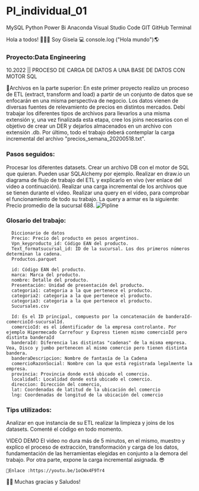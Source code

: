 # PI_individual_01
MySQL Python Power Bi Anaconda Visual Studio Code GIT GitHub Terminal

Hola a todos! 👋👩‍💻 Soy Gisela 
💻 console.log ("Hola mundo")🌎 

### Proyecto:Data Engineering
 10.2022 || PROCESO DE CARGA DE DATOS A UNA BASE DE DATOS CON MOTOR SQL
 
📌Archivos en la parte superior: 
En este primer proyecto realizo un proceso de ETL (extract, transform and load) a partir de un conjunto de datos que se enfocarán en una misma perspectiva de negocio. Los datos vienen de diversas fuentes de relevamiento de precios en distintos mercados. Debí trabajar los diferentes tipos de archivos para llevarlos a una misma extensión y, una vez finalizada esta etapa, cree los joins necesarios con el objetivo de crear un DER y dejarlos almacenados en un archivo con extensión .db. Por último, todo el trabajo deberá contemplar la carga incremental del archivo "precios_semana_20200518.txt".


### Pasos seguidos:
Procesar los diferentes datasets.
Crear un archivo DB con el motor de SQL que quieran. Pueden usar SQLAlchemy por ejemplo.
Realizar en draw.io un diagrama de flujo de trabajo del ETL y explicarlo en vivo (ver enlace del video a continuación).
Realizar una carga incremental de los archivos que se tienen durante el video.
Realizar una query en el video, para comprobar el funcionamiento de todo su trabajo. La query a armar es la siguiente: Precio promedio de la sucursal 688.
![Pipline](https://user-images.githubusercontent.com/104787036/198356565-ee2bf555-d960-470f-a9f7-4cd7bddd4a41.JPG)


### Glosario del trabajo:
      Diccionario de datos
      Precio: Precio del producto en pesos argentinos.
      Vpn_keyproducto_id: Código EAN del producto.
      Text_formatsucursal_id: ID de la sucursal. Los dos primeros números determinan la cadena.
      Productos.parquet  

      id: Código EAN del producto.
      marca: Marca del producto.
      nombre: Detalle del producto.
      Presentación: Unidad de presentación del producto.
      categoria1: categoria a la que pertenece el producto.
      categoria2: categoria a la que pertenece el producto.
      categoria3: categoria a la que pertenece el producto.
      Sucursales.csv  

      Id: Es el ID principal, compuesto por la concatenación de banderaId-comercioId-sucursalId.
      comercioId: es el identificador de la empresa controlante. Por ejemplo Hipermecado Carrefour y Express tienen mismo comercioId pero distinta banderaId
      banderaId: Diferencia las distintas "cadenas" de la misma empresa. Vea, Disco y jumbo pertenecen al mismo comercio pero tienen distinta bandera.
      banderaDescripcion: Nombre de fantasía de la Cadena
      comercioRazonSocial: Nombre con la que está registrada legalmente la empresa.
      provincia: Provincia donde está ubicado el comercio.
      localidadl: Localidad donde está ubicado el comercio.
      direccion: Dirección del comercio,
      lat: Coordenadas de latitud de la ubicación del comercio
      lng: Coordenadas de longitud de la ubicación del comercio

### Tips utilizados:
  Analizar en que instancia de su ETL realizar la limpieza y joins de los datasets.
  Comenté el código en todo momento.

VIDEO DEMO
El video no dura más de 5 minutos, en el mismo, muestro y explico el proceso de extracción, transformación y carga de los datos, fundamentación de las herramientas elegidas en conjunto a la demora del trabajo. Por otra parte, expone la carga incremental asignada.
	:sunglasses: 
	
	📌Enlace :https://youtu.be/1oCWx4F9Tr4

 👩‍💻 Muchas gracias y Saludos!
